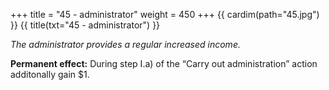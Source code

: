 +++
title = "45 - administrator"
weight = 450
+++
{{ cardim(path="45.jpg") }}
{{ title(txt="45 - administrator") }}

*The administrator provides a regular increased income.*

**Permanent effect:** During step I.a) of the “Carry out administration” action
additonally gain $1.
